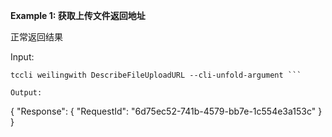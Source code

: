 **Example 1: 获取上传文件返回地址**

正常返回结果

Input: 

```
tccli weilingwith DescribeFileUploadURL --cli-unfold-argument ```

Output: 
```
{
    "Response": {
        "RequestId": "6d75ec52-741b-4579-bb7e-1c554e3a153c"
    }
}
```

